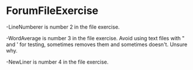 # ForumFileExercise


-LineNumberer is number 2 in the file exercise.

-WordAverage is number 3 in the file exercise. Avoid using text files with " and ' for testing, sometimes removes them and sometimes doesn't. Unsure why.

-NewLiner is number 4 in the file exercise.
